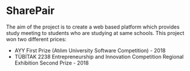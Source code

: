 # SharePair

The aim of the project is to create a web based platform which provides study meeting to students who are studying at same schools. This project won two different prices:

- AYY First Prize (Atılım University Software Competition) - 2018
- TÜBİTAK 2238 Entrepreneurship and Innovation Competition Regional Exhibition Second Prize - 2018
